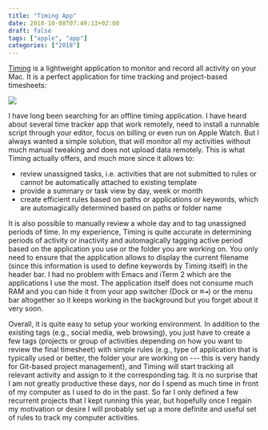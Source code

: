 ```yaml
---
title: "Timing App"
date: 2018-10-08T07:49:13+02:00
draft: false
tags: ["apple", "app"]
categories: ["2018"]
---
```


[Timing](https://timingapp.com) is a lightweight application to monitor and record all activity on your Mac. It is a perfect application for time tracking and project-based timesheets:

![](/img/2018-10-08-08-28-35.png)

I have long been searching for an offline timing application. I have heard about several time tracker app that work remotely, need to install a runnable script through your editor, focus on billing or even run on Apple Watch. But I always wanted a simple solution, that will monitor all my activities without much manual tweaking and does not upload data remotely. This is what Timing actually offers, and much more since it allows to:

- review unassigned tasks, i.e. activities that are not submitted to rules or cannot be automatically attached to existing template
- provide a summary or task view by day, week or month
- create efficient rules based on paths or applications or keywords, which are automagically determined based on paths or folder name

It is also possible to manually review a whole day and to tag unassigned periods of time. In my experience, Timing is quite accurate in determining periods of activity or inactivity and automagically tagging active period based on the application you use or the folder you are working on. You only need to ensure that the application allows to display the current filename (since this information is used to define keywords by Timing itself) in the header bar. I had no problem with Emacs and iTerm 2 which are the applications I use the most. The application itself does not consume much RAM and you can hide it from your app switcher (Dock or <kbd>⌘⇥</kbd>) or the menu bar altogether so it keeps working in the background but you forget about it very soon.

Overall, it is quite easy to setup your working environment. In addition to the existing tags (e.g., social media, web browsing), you just have to create a few tags (projects or group of activities depending on how you want to review the final timesheet) with simple rules (e.g., type of application that is typically used or better, the folder your are working on --- this is very handy for Git-based project management), and Timing will start tracking all relevant activity and assign to it the corresponding tag. It is no surprise that I am not greatly productive these days, nor do I spend as much time in front of my computer as I used to do in the past. So far I only defined a few recurrent projects that I kept running this year, but hopefully once I regain my motivation or desire I will probably set up a more definite and useful set of rules to track my computer activities.
